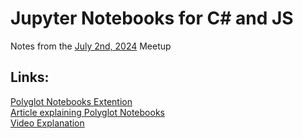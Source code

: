 # Jupyter Notebooks for C# and JS
Notes from the [July 2nd, 2024](https://www.meetup.com/floridajs/events/301598615) Meetup

## Links:
[Polyglot Notebooks Extention](https://marketplace.visualstudio.com/items?itemName=ms-dotnettools.dotnet-interactive-vscode) <br>
[Article explaining Polyglot Notebooks](https://devblogs.microsoft.com/dotnet/dotnet-interactive-notebooks-is-now-polyglot-notebooks/) <br>
[Video Explanation](https://newdevsguide.com/2022/12/14/polyglot-notebooks-csharp/) <br>
